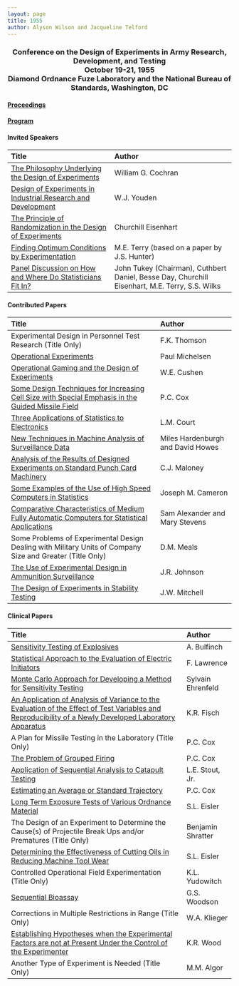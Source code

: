 ```yaml
---
layout: page
title: 1955
author: Alyson Wilson and Jacqueline Telford
---
```

<div align="center"><h3>Conference on the Design of Experiments in Army Research, Development, and Testing<br>
October 19-21, 1955<br>
Diamond Ordnance Fuze Laboratory and the National Bureau of Standards, Washington, DC</h3></div>


#### [Proceedings](https://alysongwilson.github.io/ACAS/DOE1/DOE01.pdf#page=2)

#### [Program](https://alysongwilson.github.io/ACAS/DOE1/DOE01.pdf#page=10)


#### Invited Speakers

| Title | Author |
| :--- | :--- |
| [The Philosophy Underlying the Design of Experiments](https://alysongwilson.github.io/ACAS/DOE1/DOE01.pdf#page=15) | William G. Cochran |
| [Design of Experiments in Industrial Research and Development](https://alysongwilson.github.io/ACAS/DOE1/DOE01.pdf#page=23) | W.J. Youden |
| [The Principle of Randomization in the Design of Experiments](https://alysongwilson.github.io/ACAS/DOE1/DOE01.pdf#page=29) | Churchill Eisenhart |
| [Finding Optimum Conditions by Experimentation](https://alysongwilson.github.io/ACAS/DOE1/DOE01.pdf#page=31) | M.E. Terry (based on a paper by J.S. Hunter) |
| [Panel Discussion on How and Where Do Statisticians Fit In?](https://alysongwilson.github.io/ACAS/DOE1/DOE01.pdf#page=222) | John Tukey (Chairman), Cuthbert Daniel, Besse Day, Churchill Eisenhart, M.E. Terry, S.S. Wilks |


#### Contributed Papers

| Title | Author |
| :--- | :--- |
| Experimental Design in Personnel Test Research (Title Only) | F.K. Thomson |
| [Operational Experiments](https://alysongwilson.github.io/ACAS/DOE1/DOE01.pdf#page=42) | Paul Michelsen |
| [Operational Gaming and the Design of Experiments](https://alysongwilson.github.io/ACAS/DOE1/DOE01.pdf#page=54) | W.E. Cushen |
| [Some Design Techniques for Increasing Cell Size with Special Emphasis in the Guided Missile Field](https://alysongwilson.github.io/ACAS/DOE1/DOE01.pdf#page=59) | P.C. Cox |
| [Three Applications of Statistics to Electronics](https://alysongwilson.github.io/ACAS/DOE1/DOE01.pdf#page=75) | L.M. Court |
| [New Techniques in Machine Analysis of Surveillance Data](https://alysongwilson.github.io/ACAS/DOE1/DOE01.pdf#page=91) | Miles Hardenburgh and David Howes |
| [Analysis of the Results of Designed Experiments on Standard Punch Card Machinery](https://alysongwilson.github.io/ACAS/DOE1/DOE01.pdf#page=99) | C.J. Maloney |
| [Some Examples of the Use of High Speed Computers in Statistics](https://alysongwilson.github.io/ACAS/DOE1/DOE01.pdf#page=119) | Joseph M. Cameron |
| [Comparative Characteristics of Medium Fully Automatic Computers for Statistical Applications](https://alysongwilson.github.io/ACAS/DOE1/DOE01.pdf#page=126) | Sam Alexander and Mary Stevens |
| Some Problems of Experimental Design Dealing with Military Units of Company Size and Greater (Title Only) | D.M. Meals |
| [The Use of Experimental Design in Ammunition Surveillance](https://alysongwilson.github.io/ACAS/DOE1/DOE01.pdf#page=134) | J.R. Johnson |
| [The Design of Experiments in Stability Testing](https://alysongwilson.github.io/ACAS/DOE1/DOE01.pdf#page=145) | J.W. Mitchell |


#### Clinical Papers

| Title | Author |
| :--- | :--- |
| [Sensitivity Testing of Explosives](https://alysongwilson.github.io/ACAS/DOE1/DOE01.pdf#page=154) | A. Bulfinch |
| [Statistical Approach to the Evaluation of Electric Initiators](https://alysongwilson.github.io/ACAS/DOE1/DOE01.pdf#page=160) | F. Lawrence |
| [Monte Carlo Approach for Developing a Method for Sensitivity Testing](https://alysongwilson.github.io/ACAS/DOE1/DOE01.pdf#page=177) | Sylvain Ehrenfeld |
| [An Application of Analysis of Variance to the Evaluation of the Effect of Test Variables and Reproducibility of a Newly Developed Laboratory Apparatus](https://alysongwilson.github.io/ACAS/DOE1/DOE01.pdf#page=181) | K.R. Fisch |
| A Plan for Missile Testing in the Laboratory (Title Only) | P.C. Cox |
| [The Problem of Grouped Firing](https://alysongwilson.github.io/ACAS/DOE1/DOE01.pdf#page=188) | P.C. Cox |
| [Application of Sequential Analysis to Catapult Testing](https://alysongwilson.github.io/ACAS/DOE1/DOE01.pdf#page=192) | L.E. Stout, Jr. |
| [Estimating an Average or Standard Trajectory](https://alysongwilson.github.io/ACAS/DOE1/DOE01.pdf#page=202) | P.C. Cox |
| [Long Term Exposure Tests of Various Ordnance Material](https://alysongwilson.github.io/ACAS/DOE1/DOE01.pdf#page=205) | S.L. Eisler |
| The Design of an Experiment to Determine the Cause(s) of Projectile Break Ups and/or Prematures (Title Only) | Benjamin Shratter |
| [Determining the Effectiveness of Cutting Oils in Reducing Machine Tool Wear](https://alysongwilson.github.io/ACAS/DOE1/DOE01.pdf#page=207) | S.L. Eisler |
| Controlled Operational Field Experimentation (Title Only) | K.L. Yudowitch |
| [Sequential Bioassay](https://alysongwilson.github.io/ACAS/DOE1/DOE01.pdf#page=210) | G.S. Woodson |
| Corrections in Multiple Restrictions in Range (Title Only) | W.A. Klieger |
| [Establishing Hypotheses when the Experimental Factors are not at Present Under the Control of the Experimenter](https://alysongwilson.github.io/ACAS/DOE1/DOE01.pdf#page=221) | K.R. Wood |
| Another Type of Experiment is Needed (Title Only) | M.M. Algor |
